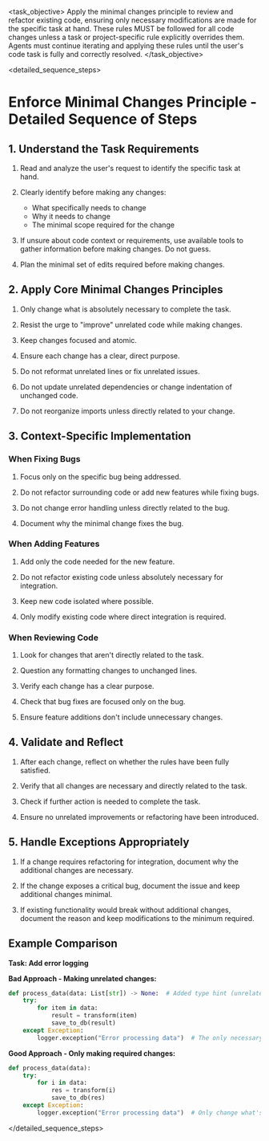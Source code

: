 <task name="Enforce Minimal Changes Principle">

<task_objective>
Apply the minimal changes principle to review and refactor existing code, ensuring only necessary modifications are made for the specific task at hand. These rules MUST be followed for all code changes unless a task or project-specific rule explicitly overrides them. Agents must continue iterating and applying these rules until the user's code task is fully and correctly resolved.
</task_objective>

<detailed_sequence_steps>
# Enforce Minimal Changes Principle - Detailed Sequence of Steps

## 1. Understand the Task Requirements

1. Read and analyze the user's request to identify the specific task at hand.

2. Clearly identify before making any changes:
   - What specifically needs to change
   - Why it needs to change
   - The minimal scope required for the change

3. If unsure about code context or requirements, use available tools to gather information before making changes. Do not guess.

4. Plan the minimal set of edits required before making changes.

## 2. Apply Core Minimal Changes Principles

1. Only change what is absolutely necessary to complete the task.

2. Resist the urge to "improve" unrelated code while making changes.

3. Keep changes focused and atomic.

4. Ensure each change has a clear, direct purpose.

5. Do not reformat unrelated lines or fix unrelated issues.

6. Do not update unrelated dependencies or change indentation of unchanged code.

7. Do not reorganize imports unless directly related to your change.

## 3. Context-Specific Implementation

### When Fixing Bugs

1. Focus only on the specific bug being addressed.

2. Do not refactor surrounding code or add new features while fixing bugs.

3. Do not change error handling unless directly related to the bug.

4. Document why the minimal change fixes the bug.

### When Adding Features

1. Add only the code needed for the new feature.

2. Do not refactor existing code unless absolutely necessary for integration.

3. Keep new code isolated where possible.

4. Only modify existing code where direct integration is required.

### When Reviewing Code

1. Look for changes that aren't directly related to the task.

2. Question any formatting changes to unchanged lines.

3. Verify each change has a clear purpose.

4. Check that bug fixes are focused only on the bug.

5. Ensure feature additions don't include unnecessary changes.

## 4. Validate and Reflect

1. After each change, reflect on whether the rules have been fully satisfied.

2. Verify that all changes are necessary and directly related to the task.

3. Check if further action is needed to complete the task.

4. Ensure no unrelated improvements or refactoring have been introduced.

## 5. Handle Exceptions Appropriately

1. If a change requires refactoring for integration, document why the additional changes are necessary.

2. If the change exposes a critical bug, document the issue and keep additional changes minimal.

3. If existing functionality would break without additional changes, document the reason and keep modifications to the minimum required.

## Example Comparison

**Task: Add error logging**

**Bad Approach - Making unrelated changes:**
```python
def process_data(data: List[str]) -> None:  # Added type hint (unrelated)
    try:
        for item in data:
            result = transform(item)
            save_to_db(result)
    except Exception:
        logger.exception("Error processing data")  # The only necessary change
```

**Good Approach - Only making required changes:**
```python
def process_data(data):
    try:
        for i in data:
            res = transform(i)
            save_to_db(res)
    except Exception:
        logger.exception("Error processing data")  # Only change what's needed
```

</detailed_sequence_steps>

</task>
